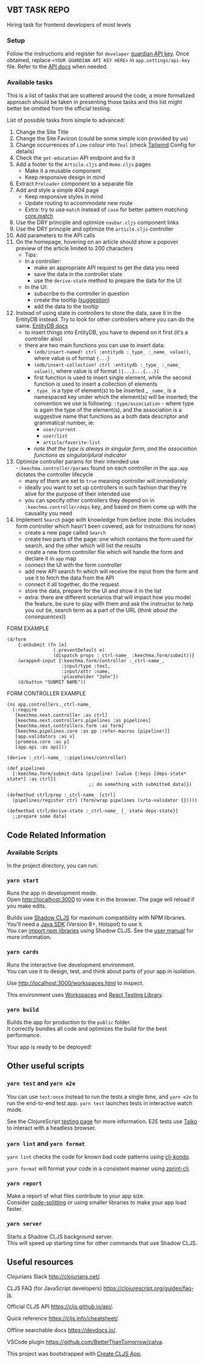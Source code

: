 ## VBT TASK REPO

Hiring task for frontend developers of most levels


### Setup

Follow the instructions and register for `developer` [guardian API key](https://open-platform.theguardian.com/access/).
Once obtained, replace `<YOUR GUARDIAN API KEY HERE>` in `app.settings/api-key` file.
Refer to the [API docs](https://open-platform.theguardian.com/documentation/search) when needed.

### Available tasks
This is a list of tasks that are scattered around the code, a more formalized approach should be taken in presenting those
 tasks and this list might better be omitted from the official testing.

List of possible tasks from simple to advanced:

1. Change the Site Title
2. Change the Site Favicon (could be some simple icon provided by us)
3. Change occurrences of `Lime` colour into `Teal` (check [Tailwind](https://tailwindcss.com/docs/configuration) Config for details)
4. Check the `get-education` API endpoint and fix it
5. Add a footer to the `Article.cljs` and `Home.cljs` pages
    - Make it a reusable component
    - Keep responsive design in mind
6. Extract `Preloader` component to a separate file
7. Add and style a simple 404 page
    - Keep responsive styles in mind
    - Update routing to accommodate new route
    - Extra: try to use `match` instead of `case` for better pattern matching [core.match](https://github.com/clojure/core.match)
8. Use the DRY principle and optimize `navbar.cljs` component links 
9. Use the DRY principle and optimize the `article.cljs` controller
10. Add parameters to the API calls
11. On the homepage, hovering on an article should show a popover preview of the article limited to 200 characters
    - Tips:
    - In a controller:
        + make an appropriate API request to get the data you need
        + save the data in the controller state
        + use the `derive-state` method to prepare the data for the UI
    - In the UI:
        + subscribe to the controller in question
        + create the tooltip ([suggestion](https://tailwindcomponents.com/component/tooltip))
        + add the data to the tooltip 
12. Instead of using state in controllers to store the data, save it in the EntityDB instead. 
    Try to look for other controllers where you can do the same. [EntityDB docs](https://github.com/keechma/keechma-entitydb)
    - to insert things into EntityDB, you have to depend on it first (it's a controller also)
    - there are two main functions you can use to insert data:
        - `(edb/insert-named! ctrl :entitydb :_type_ :_name_ value))`, where value is of format `{...}`
        - `(edb/insert-collection! ctrl :entitydb :_type_ :_name_ value))`, where value is of format `[{...}...{...}]`
        - first function is used to insert single element, while the second function is used to insert a collection of
          elements
        - `_type_` is a type of element(s) to be inserted
        _ `_name_` is a namespaced key under which the element(s) will be inserted; the convention we use is following:
          `:type/association` - where type is again the type of the element(s), and the association is a suggestive name
          that functions as a both data descriptor and grammatical number, ie:
          - `user/current`
          - `user/list`
          - `article/favorite-list`
        - _note that the type is *always* in singular form, and the association functions as singular/plural indicator_        
13. Optimize controller params for their intended use
    -`:keechma.controller/params` found on each controller in the `app.app` dictates the controller lifecycle
    - many of them are set to `true` meaning controller will immediately
    - ideally you want to set up controllers in such fashion that they're alive for the purpose of their intended use
    - you can specify other controllers they depend on in `:keechma.controller/deps` key, and based on them come up with the causality you need    
14. Implement `Search` page with knowledge from before (note: this includes form controller which hasn't been covered, ask for instructions for now)
    + create a new page called `Search`
    + create two parts of the page: one which contains the form used for search, and the other which will list the results
    + create a new form controller file which will handle the form and declare it in `app` map
    + connect the UI with the form controller
    + add new API search fn which will receive the input from the form and use it to fetch the data from the API
    + connect it all together, do the request
    + store the data, prepare for the UI and show it in the list
    - extra: there are different scenarios that will impact how you model the feature, be sure to play with them and ask
    the instructor to help you out (ie, search term as a part of the URL (_think about the consequences_))

FORM EXAMPLE
```
(d/form
    {:onSubmit (fn [e]
                 (.preventDefault e)
                 (dispatch props :_ctrl-name_ :keechma.form/submit))}
    (wrapped-input {:keechma.form/controller :_ctrl-name_,
                    :input/type :text,
                    :input/attr :name,
                    :placeholder "John"})
    (d/button "SUBMIT NAME"))
```

FORM CONTROLLER EXAMPLE
```
(ns app.controllers._ctrl-name_
  (:require
   [keechma.next.controller :as ctrl]
   [keechma.next.controllers.pipelines :as pipelines]
   [keechma.next.controllers.form :as form]
   [keechma.pipelines.core :as pp :refer-macros [pipeline!]]
   [app.validators :as v]
   [promesa.core :as p]
   [app.api :as api]))

(derive :_ctrl-name_ ::pipelines/controller)

(def pipelines
  {:keechma.form/submit-data (pipeline! [value {:keys [deps-state* state*] :as ctrl}]
                              ;; do something with submitted data)})

(defmethod ctrl/prep :_ctrl-name_ [ctrl]
  (pipelines/register ctrl (form/wrap pipelines (v/to-validator {}))))

(defmethod ctrl/derive-state :_ctrl-name_ [_ state deps-state}]
  ;;prepare some data)
```



## Code Related Information

### Available Scripts

In the project directory, you can run:

### `yarn start`

Runs the app in development mode.<br>
Open [http://localhost:3000](http://localhost:3000) to view it in the browser.
The page will reload if you make edits.

Builds use [Shadow CLJS](https://github.com/thheller/shadow-cljs) for maximum compatibility with NPM libraries. You'll need a [Java SDK](https://adoptopenjdk.net/) (Version 8+, Hotspot) to use it. <br>
You can [import npm libraries](https://shadow-cljs.github.io/docs/UsersGuide.html#js-deps) using Shadow CLJS. See the [user manual](https://shadow-cljs.github.io/docs/UsersGuide.html) for more information.

### `yarn cards`

Runs the interactive live development environment.<br>
You can use it to design, test, and think about parts of your app in isolation.

Use [http://localhost:3000/workspaces.html](http://localhost:3000/workspaces.html) to inspect.

This environment uses [Workspaces](https://github.com/nubank/workspaces) and [React Testing Library](https://testing-library.com/docs/react-testing-library/intro).

### `yarn build`

Builds the app for production to the `public` folder.<br>
It correctly bundles all code and optimizes the build for the best performance.

Your app is ready to be deployed!

## Other useful scripts

### `yarn test` and `yarn e2e`

You can use `test:once` instead to run the tests a single time,  and `yarn e2e` to run the end-to-end test app.
`yarn test` launches tests in interactive watch mode.<br>

See the ClojureScript [testing page](https://clojurescript.org/tools/testing) for more information. E2E tests use [Taiko](https://github.com/getgauge/taiko) to interact with a headless browser.

### `yarn lint` and `yarn format`

`yarn lint` checks the code for known bad code patterns using [clj-kondo](https://github.com/borkdude/clj-kondo).

`yarn format` will format your code in a consistent manner using [zprint-clj](https://github.com/clj-commons/zprint-clj).

### `yarn report`

Make a report of what files contribute to your app size.<br>
Consider [code-splitting](https://code.thheller.com/blog/shadow-cljs/2019/03/03/code-splitting-clojurescript.html) or using smaller libraries to make your app load faster.

### `yarn server`

Starts a Shadow CLJS background server.<br>
This will speed up starting time for other commands that use Shadow CLJS.

## Useful resources

Clojurians Slack http://clojurians.net/.

CLJS FAQ (for JavaScript developers) https://clojurescript.org/guides/faq-js.

Official CLJS API https://cljs.github.io/api/.

Quick reference https://cljs.info/cheatsheet/.

Offline searchable docs https://devdocs.io/.

VSCode plugin https://github.com/BetterThanTomorrow/calva.

This project was bootstrapped with [Create CLJS App](https://github.com/filipesilva/create-cljs-app).

